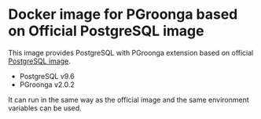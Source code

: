 # Docker image for PGroonga based on Official PostgreSQL image

This image provides PostgreSQL with PGroonga extension based on
official [PostgreSQL image](https://hub.docker.com/_/postgres/).

* PostgreSQL v9.6
* PGroonga v2.0.2

It can run in the same way as the official image and the same environment
variables can be used.
